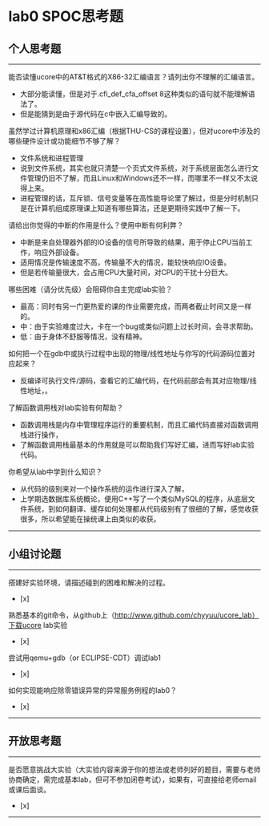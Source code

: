 # lab0 SPOC思考题

## 个人思考题

---

能否读懂ucore中的AT&T格式的X86-32汇编语言？请列出你不理解的汇编语言。
- 大部分能读懂，但是对于.cfi_def_cfa_offset 8这种类似的语句就不能理解语法了。
- 但是能猜到是由于源代码在c中嵌入汇编导致的。

>  

虽然学过计算机原理和x86汇编（根据THU-CS的课程设置），但对ucore中涉及的哪些硬件设计或功能细节不够了解？
-  文件系统和进程管理
-  说到文件系统，其实也就只清楚一个页式文件系统，对于系统层面怎么进行文件管理仍旧不了解，而且Linux和Windows还不一样，而哪里不一样又不太说得上来。
-  进程管理的话，互斥锁、信号变量等在高性能导论里了解过，但是分时机制只是在计算机组成原理课上知道有哪些算法，还是更期待实践中了解一下。

>   

请给出你觉得的中断的作用是什么？使用中断有何利弊？
- 中断是来自处理器外部的IO设备的信号所导致的结果，用于停止CPU当前工作，响应外部设备。
- 适用情况是传输速度不高，传输量不大的情况，能较快响应IO设备。
- 但是若传输量很大，会占用CPU大量时间，对CPU的干扰十分巨大。

>   

哪些困难（请分优先级）会阻碍你自主完成lab实验？
- 最高：同时有另一门更热爱的课的作业需要完成，而两者截止时间又是一样的。
- 中：由于实验难度过大，卡在一个bug或类似问题上过长时间，会寻求帮助。
- 低：由于身体不舒服等情况，没有精神。

>   

如何把一个在gdb中或执行过程中出现的物理/线性地址与你写的代码源码位置对应起来？
- 反编译可执行文件/源码，查看它的汇编代码，在代码前部会有其对应物理/线性地址，。

>   

了解函数调用栈对lab实验有何帮助？
- 函数调用栈是内存中管理程序运行的重要机制，而且汇编代码直接对函数调用栈进行操作，
- 了解函数调用栈最基本的作用就是可以帮助我们写好汇编，进而写好lab实验代码。

>   

你希望从lab中学到什么知识？
- 从代码的级别来对一个操作系统的运作进行深入了解，
- 上学期选数据库系统概论，便用C++写了一个类似MySQL的程序，从底层文件系统，到如何翻译、缓存如何处理都从代码级别有了很细的了解，感觉收获很多，所以希望能在操统课上由类似的收获。

>   

---

## 小组讨论题

---

搭建好实验环境，请描述碰到的困难和解决的过程。
- [x]  

> 

熟悉基本的git命令，从github上（http://www.github.com/chyyuu/ucore_lab）下载ucore lab实验
- [x]  

> 

尝试用qemu+gdb（or ECLIPSE-CDT）调试lab1
- [x]  

> 

如何实现能响应除零错误异常的异常服务例程的lab0？
- [x]  

> 

---

## 开放思考题

---

是否愿意挑战大实验（大实验内容来源于你的想法或老师列好的题目，需要与老师协商确定，需完成基本lab，但可不参加闭卷考试），如果有，可直接给老师email或课后面谈。
- [x]  

>  

---
